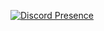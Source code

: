 <!---
- 👋 Hi, I’m @spacinho
- 👀 I’m interested in ...
- 🌱 I’m currently learning ...
- 💞️ I’m looking to collaborate on ...
- 📫 How to reach me ...


spacinho/spacinho is a ✨ special ✨ repository because its `README.md` (this file) appears on your GitHub profile.
You can click the Preview link to take a look at your changes.
--->

[![Discord Presence](https://lanyard.cnrad.dev/api/477262434223259648)](https://discord.com/users/477262434223259648)
